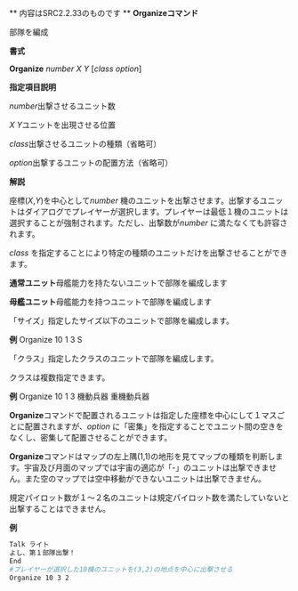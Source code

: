 ** 内容はSRC2.2.33のものです **
**Organizeコマンド**

部隊を編成

**書式**

**Organize** *number X Y* [*class option*]

**指定項目説明**

*number*出撃させるユニット数

*X Y*ユニットを出現させる位置

*class*出撃させるユニットの種類（省略可）

*option*出撃するユニットの配置方法（省略可）

**解説**

座標(*X*,*Y*)を中心として*number* 機のユニットを出撃させます。出撃するユニットはダイアログでプレイヤーが選択します。プレイヤーは最低１機のユニットは選択することが強制されます。ただし、出撃数が*number* に満たなくても許容されます。

*class* を指定することにより特定の種類のユニットだけを出撃させることができます。

**通常ユニット**母艦能力を持たないユニットで部隊を編成します

**母艦ユニット**母艦能力を持つユニットで部隊を編成します

「サイズ」指定したサイズ以下のユニットで部隊を編成します。

**例** Organize 10 1 3 S

「クラス」指定したクラスのユニットで部隊を編成します。

クラスは複数指定できます。

**例** Organize 10 1 3 機動兵器 重機動兵器

**Organize**コマンドで配置されるユニットは指定した座標を中心にして１マスごとに配置されますが、*option* に「密集」を指定することでユニット間の空きをなくし、密集して配置させることができます。

**Organize**コマンドはマップの左上隅(1,1)の地形を見てマップの種類を判断します。宇宙及び月面のマップでは宇宙の適応が「-」のユニットは出撃できません。また空のマップでは空中移動ができないユニットは出撃できません。

規定パイロット数が１～２名のユニットは規定パイロット数を満たしていないと出撃することはできません。

**例**
```sh
Talk ライト
よし、第１部隊出撃！
End
#プレイヤーが選択した10機のユニットを(3,2)の地点を中心に出撃させる
Organize 10 3 2
```


